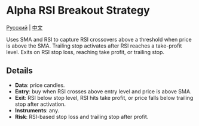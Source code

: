 # Alpha RSI Breakout Strategy
[Русский](README_ru.md) | [中文](README_cn.md)

Uses SMA and RSI to capture RSI crossovers above a threshold when price is above the SMA. Trailing stop activates after RSI reaches a take-profit level. Exits on RSI stop loss, reaching take profit, or trailing stop.

## Details

- **Data**: price candles.
- **Entry**: buy when RSI crosses above entry level and price is above SMA.
- **Exit**: RSI below stop level, RSI hits take profit, or price falls below trailing stop after activation.
- **Instruments**: any.
- **Risk**: RSI-based stop loss and trailing stop after profit.

